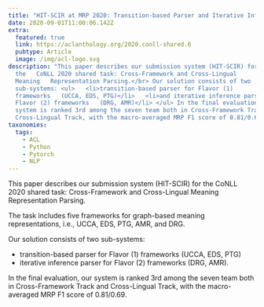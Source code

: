 ```yaml
---
title: "HIT-SCIR at MRP 2020: Transition-based Parser and Iterative Inference Parser"
date: 2020-09-01T11:00:06.142Z
extra:
  featured: true
  link: https://aclanthology.org/2020.conll-shared.6
  pubtype: Article
  image: /img/acl-logo.svg
description: "This paper describes our submission system (HIT-SCIR) for
  the   CoNLL 2020 shared task: Cross-Framework and Cross-Lingual
  Meaning   Representation Parsing.</br> Our solution consists of two
  sub-systems: <ul>   <li>transition-based parser for Flavor (1)
  frameworks   (UCCA, EDS, PTG)</li>   <li>and iterative inference parser for
  Flavor (2) frameworks   (DRG, AMR)</li> </ul> In the final evaluation, our
  system is ranked 3rd among the seven team both in Cross-Framework Track and
  Cross-Lingual Track, with the macro-averaged MRP F1 score of 0.81/0.69."
taxonomies:
  tags:
    - ACL
    - Python
    - Pytorch
    - NLP
---
```

This paper describes our submission system (HIT-SCIR) for the CoNLL 2020 shared task: Cross-Framework and Cross-Lingual Meaning Representation Parsing. 

The task includes five frameworks for graph-based meaning representations, i.e., UCCA, EDS, PTG, AMR, and DRG. 

Our solution consists of two sub-systems: 
+ transition-based parser for Flavor (1) frameworks (UCCA, EDS, PTG)
+ iterative inference parser for Flavor (2) frameworks (DRG, AMR). 

In the final evaluation, our system is ranked 3rd among the seven team both in Cross-Framework Track and Cross-Lingual Track, with the macro-averaged MRP F1 score of 0.81/0.69.